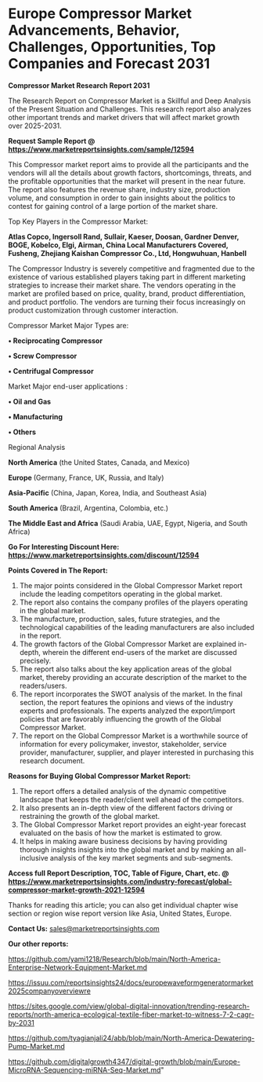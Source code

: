  # Europe Compressor Market Advancements, Behavior, Challenges, Opportunities, Top Companies and Forecast 2031

<strong>Compressor Market Research Report 2031</strong>

The Research Report on Compressor Market is a Skillful and Deep Analysis of the Present Situation and Challenges. This research report also analyzes other important trends and market drivers that will affect market growth over 2025-2031.

<strong>Request Sample Report @ <a href=https://www.marketreportsinsights.com/sample/12594>https://www.marketreportsinsights.com/sample/12594</a></strong>

This Compressor market report aims to provide all the participants and the vendors will all the details about growth factors, shortcomings, threats, and the profitable opportunities that the market will present in the near future. The report also features the revenue share, industry size, production volume, and consumption in order to gain insights about the politics to contest for gaining control of a large portion of the market share.

Top Key Players in the Compressor Market:

<strong>Atlas Copco, Ingersoll Rand, Sullair, Kaeser, Doosan, Gardner Denver, BOGE, Kobelco, Elgi, Airman, China Local Manufacturers Covered, Fusheng, Zhejiang Kaishan Compressor Co., Ltd, Hongwuhuan, Hanbell</strong>

The Compressor Industry is severely competitive and fragmented due to the existence of various established players taking part in different marketing strategies to increase their market share. The vendors operating in the market are profiled based on price, quality, brand, product differentiation, and product portfolio. The vendors are turning their focus increasingly on product customization through customer interaction.

Compressor Market Major Types are:

<strong>• Reciprocating Compressor

• Screw Compressor

• Centrifugal Compressor</strong>

Market Major end-user applications :

<strong>• Oil and Gas

• Manufacturing

• Others</strong>

Regional Analysis

</u><strong><b>North America</b></strong> (the United States, Canada, and Mexico)

<strong><b>Europe </b></strong>(Germany, France, UK, Russia, and Italy)

<strong><b>Asia-Pacific</b></strong> (China, Japan, Korea, India, and Southeast Asia)

<strong><b>South America</b></strong> (Brazil, Argentina, Colombia, etc.)

<strong><b>The Middle East and Africa</b></strong> (Saudi Arabia, UAE, Egypt, Nigeria, and South Africa)

<strong>Go For Interesting Discount Here: <a href=https://www.marketreportsinsights.com/discount/12594>https://www.marketreportsinsights.com/discount/12594</a></strong>

<strong>Points Covered in The Report:</strong>
<ol>
  <li>The major points considered in the Global Compressor Market report include the leading competitors operating in the global market.</li>
  <li>The report also contains the company profiles of the players operating in the global market.</li>
  <li>The manufacture, production, sales, future strategies, and the technological capabilities of the leading manufacturers are also included in the report.</li>
  <li>The growth factors of the Global Compressor Market are explained in-depth, wherein the different end-users of the market are discussed precisely.</li>
  <li>The report also talks about the key application areas of the global market, thereby providing an accurate description of the market to the readers/users.</li>
  <li>The report incorporates the SWOT analysis of the market. In the final section, the report features the opinions and views of the industry experts and professionals. The experts analyzed the export/import policies that are favorably influencing the growth of the Global Compressor Market.</li>
  <li>The report on the Global Compressor Market is a worthwhile source of information for every policymaker, investor, stakeholder, service provider, manufacturer, supplier, and player interested in purchasing this research document.</li>
</ol>
<strong>Reasons for Buying Global Compressor Market Report:</strong>

<ol>
  <li>The report offers a detailed analysis of the dynamic competitive landscape that keeps the reader/client well ahead of the competitors.</li>
  <li>It also presents an in-depth view of the different factors driving or restraining the growth of the global market.</li>
  <li>The Global Compressor Market report provides an eight-year forecast evaluated on the basis of how the market is estimated to grow.</li>
  <li>It helps in making aware business decisions by having providing thorough insights insights into the global market and by making an all-inclusive analysis of the key market segments and sub-segments.</li>
</ol>
<strong>Access full Report Description, TOC, Table of Figure, Chart, etc. @ <a href=https://www.marketreportsinsights.com/industry-forecast/global-compressor-market-growth-2021-12594>https://www.marketreportsinsights.com/industry-forecast/global-compressor-market-growth-2021-12594</a></strong>


Thanks for reading this article; you can also get individual chapter wise section or region wise report version like Asia, United States, Europe.

<strong>Contact Us:</strong>
sales@marketreportsinsights.com

<strong>Our other reports:</strong>

<a href=https://github.com/yami1218/Research/blob/main/North-America-Enterprise-Network-Equipment-Market.md>https://github.com/yami1218/Research/blob/main/North-America-Enterprise-Network-Equipment-Market.md</a>

<a href=https://issuu.com/reportsinsights24/docs/europewaveformgeneratormarket2025companyoverviewre>https://issuu.com/reportsinsights24/docs/europewaveformgeneratormarket2025companyoverviewre</a>

<a href=https://sites.google.com/view/global-digital-innovation/trending-research-reports/north-america-ecological-textile-fiber-market-to-witness-7-2-cagr-by-2031>https://sites.google.com/view/global-digital-innovation/trending-research-reports/north-america-ecological-textile-fiber-market-to-witness-7-2-cagr-by-2031</a>

<a href=https://github.com/tyagianjali24/abb/blob/main/North-America-Dewatering-Pump-Market.md>https://github.com/tyagianjali24/abb/blob/main/North-America-Dewatering-Pump-Market.md</a>

<a href=https://github.com/digitalgrowth4347/digital-growth/blob/main/Europe-MicroRNA-Sequencing-miRNA-Seq-Market.md>https://github.com/digitalgrowth4347/digital-growth/blob/main/Europe-MicroRNA-Sequencing-miRNA-Seq-Market.md</a>"
